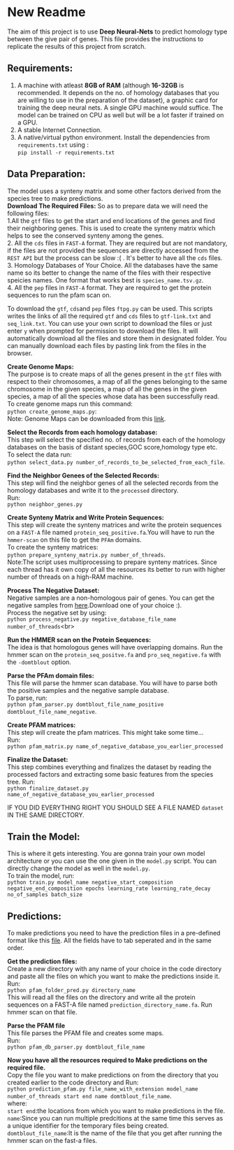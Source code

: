 # New Readme

The aim of this project is to use **Deep Neural-Nets** to predict homology type between the give pair of genes. 
This file provides the instructions to replicate the results of this project from scratch.

## Requirements:
1. A machine with atleast **8GB of RAM** (although **16-32GB** is recommended. It depends on the no. of homology databases that you are willing to use in the preparation of the dataset), a graphic card for training the deep neural nets. A single GPU machine would suffice. The model can be trained on CPU as well but will be a lot faster if trained on a GPU.<br/>
2. A stable Internet Connection.<br/>
3. A native/virtual python environment. Install the dependencies from `requirements.txt` using :<br/>
 `pip install -r requirements.txt`<br/>
 
## Data Preparation:
The model uses a synteny matrix and some other factors derived from the species tree to make predictions. <br/>
**Download The Required Files:**
So as to prepare data we will need the following files:<br/>
1.All the `gtf` files to get the start and end locations of the genes and find their neighboring genes. This is used to create the synteny matrix which helps to see the conserved synteny among the genes.<br/>
2. All the `cds` files in `FAST-A` format. They are required but are not mandatory, if the files are not provided the sequences are directly accessed from the `REST API` but the process can be slow :( . It's better to have all the `cds` files.<br/>
3. Homology Databases of Your Choice. All the databases have the same name so its better to change the name of the files with their respective speicies names. One format that works best is `species_name.tsv.gz`.<br/>
4. All the `pep` files in `FAST-A` format. They are required to get the protein sequences to run the pfam scan on.<br/>

To download the `gtf`, `cds`and `pep` files `ftpg.py` can be used. This scripts writes the links of all the required `gtf` and `cds` files to `gtf-link.txt` and `seq_link.txt`. You can use your own script to download the files or just enter `y` when prompted for permission to download the files. It will automatically download all the files and store them in designated folder. You can manually download each files by pasting link from the files in the browser.<br/>

**Create Genome Maps:**<br/>
The purpose is to create maps of all the genes present in the `gtf` files with respect to their chromosomes, a map of all the genes belonging to the same chromosome in the given species, a map of all the genes in the given species, a map of all the species whose data has been successfully read.<br/>
To create genome maps run this command:<br/>
`python create_genome_maps.py`:<br/>
Note: Genome Maps can be downloaded from this [link](https://drive.google.com/open?id=1GjV6dT-Hpf2LWQ-vSpekqqQ7RF_tH8So).<br/>

**Select the Records from each homology database:**<br/>
This step will select the specified no. of records from each of the homology databases on the basis of distant species,GOC score,homology type etc.<br/>
To select the data run:<br/>
`python select_data.py number_of_records_to_be_selected_from_each_file`.<br/>

**Find the Neighbor Genees of the Selected Records:**<br/>
This step will find the neighbor genes of all the selected records from the homology databases and write it to the `processed` directory.<br/>
Run:<br/>
`python neighbor_genes.py`<br/>

**Create Synteny Matrix and Write Protein Sequences:**<br/>
This step will create the synteny matrices and write the protein sequences on a `FAST-A` file named `protein_seq_positive.fa`.You will have to run the `hmmer-scan` on this file to get the `PFAm` domains.<br/>
To create the synteny matrices:<br/>
`python prepare_synteny_matrix.py number_of_threads`.<br/>
Note:The script uses multiprocessing to prepare synteny matrices. Since each thread has it own copy of all the resources its better to run with higher number of threads on a high-RAM machine.

**Process The Negative Dataset:**<br/>
Negative samples are a non-homologous pair of genes. You can get the negative samples from [here](ftp://ftp.ebi.ac.uk/pub/databases/ensembl/mateus/gsoc_2019/).Download one of your choice :).<br/>
Process the negative set by using:<br/>
`python process_negative.py negative_database_file_name number_of_threads`<br\>

**Run the HMMER scan on the Protein Sequences:**<br/>
The idea is that homologous genes will have overlapping domains. Run the hmmer scan on the `protein_seq_positve.fa` and `pro_seq_negative.fa` with the `-domtblout` option.

**Parse the PFAm domain files:**<br/>
This file will parse the hmmer scan database. You will have to parse both the positive samples and the negative sample database.<br/>
To parse, run:<br/>
`python pfam_parser.py domtblout_file_name_positive domtblout_file_name_negative`.

**Create PFAM matrices:**<br/>
This step will create the pfam matrices. This might take some time...<br/>
Run:<br/>
`python pfam_matrix.py name_of_negative_database_you_earlier_processed`<br/>

**Finalize the Dataset:**<br/>
This step combines everything and finalizes the dataset by reading the processed factors and extracting some basic features from the species tree. 
Run:<br/>
`python finalize_dataset.py name_of_negative_database_you_earlier_processed`<br/>

IF YOU DID EVERYTHING RIGHT YOU SHOULD SEE A FILE NAMED `dataset` IN THE SAME DIRECTORY.<br/>

## Train the Model:
This is where it gets interesting. You are gonna train your own model architecture or you can use the one given in the `model.py` script. You can directly change the model as well in the `model.py`.<br/>
To train the model, run:<br/>
`python train.py model_name negative_start_composition negative_end_composition epochs learning_rate learning_rate_decay no_of_samples batch_size`<br/>

## Predictions:
To make predictions you need to have the prediction files in a pre-defined format like this [file](ftp://ftp.ebi.ac.uk/pub/databases/ensembl/mateus/gsoc_2019/balanced_random_mix_ortholog_paralog_negative.txt.gz). All the fields have to tab seperated and in the same order.<br/>

**Get the prediction files:**<br/>
Create a new directory with any name of your choice in the code directory and paste all the files on which you want to make the predictions inside it.<br/>
Run:<br/>
`python pfam_folder_pred.py directory_name`<br/>
This will read all the files on the directory and write all the protein sequences on a FAST-A file named `prediction_directory_name.fa`.
Run hmmer scan on that file.<br/>

**Parse the PFAM file**<br/>
This file parses the PFAM file and creates some maps.<br/>
Run:<br/>
`python pfam_db_parser.py domtblout_file_name`<br/>

**Now you have all the resources required to Make predictions on the required file.**<br/>
Copy the file you want to make predictions on from the directory that you created earlier to the code directory and Run:<br/>
`python prediction_pfam.py file_name_with_extension model_name number_of_threads start end name domtblout_file_name`.<br/>
where:<br/>
`start end`:the locations from which you want to make predictions in the file.<br/>
`name`:Since you can run multiple predcitions at the same time this serves as a unique identifier for the temporary files being created.<br/>
`domtblout_file_name`:It is the name of the file that you get after running the hmmer scan on the fast-a files.<br/>
